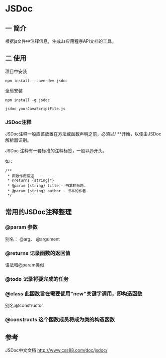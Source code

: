 # JSDoc

## 一 简介
根据js文件中注释信息，生成Js应用程序API文档的工具。

## 二 使用
项目中安装

```
npm install --save-dev jsdoc
```

全局安装

```
npm install -g jsdoc
```

```
jsdoc yourJavaScriptFile.js
```

### JSDoc注释

JSDoc注释一般应该放置在方法或函数声明之前，必须以/ **开始，以便由JSDoc解析器识别。

JSDoc 注释有一套标准的注释标签，一般以@开头。

如：

```
/**
 * 函数作用描述
 * @returns {string|*}
 * @param {string} title - 书本的标题.
 * @param {string} author - 书本的作者.
 */
```

## 常用的JSDoc注释整理
### @param   参数
别名： @arg、 @argument

### @returns 记录函数的返回值
语法和@param类似

### @todo  记录将要完成的任务

### @class 此函数旨在需要使用"new"关键字调用，即构造函数

别名:@constructor


### @constructs 这个函数成员将成为类的构造函数



## 参考
JSDoc中文文档
http://www.css88.com/doc/jsdoc/

